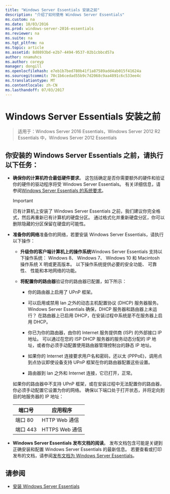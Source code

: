 ```yaml
---
title: "Windows Server Essentials 安装之前"
description: "介绍了如何使用 Windows Server Essentials"
ms.custom: na
ms.date: 10/03/2016
ms.prod: windows-server-2016-essentials
ms.reviewer: na
ms.suite: na
ms.tgt_pltfrm: na
ms.topic: article
ms.assetid: 8d0893bd-e2b7-4494-9537-02b1cbbcd57a
author: nnamuhcs
ms.author: coreyp
manager: dongill
ms.openlocfilehash: e7eb1b7bed780b41f1a87589add4ab015f41624a
ms.sourcegitcommit: 70c1b6cedad55b9c7d2068c9aa4891c6c533ee4c
ms.translationtype: MT
ms.contentlocale: zh-CN
ms.lasthandoff: 07/03/2017
---
```

# <a name="before-you-install-windows-server-essentials"></a>Windows Server Essentials 安装之前

>适用于：Windows Server 2016 Essentials，Windows Server 2012 R2 Essentials 中，Windows Server 2012 Essentials

##  <a name="BKMK_BeforeYouBegin"></a>你安装的 Windows Server Essentials 之前，请执行以下任务：  

-   **确保你的计算机符合最低硬件要求**。 这包括确定是否你需要额外的硬件和验证你的硬件的驱动程序将受 Windows Server Essentials。 有关详细信息，请参阅[Windows Server Essentials 的系统要求](../get-started/system-requirements.md)。   

  
    > [!IMPORTANT]
    >  已有计算机上安装了 Windows Server Essentials 之前，我们建议你完全格式，然后再重新已有计算机的硬盘分区。 通过格式化并重新硬盘分区，你可以删除隐藏的分区保留在硬盘的可能性。  
  
-   **准备你的网络**准备你的网络，若要安装 Windows Server Essentials，请执行以下操作：  
    
  
    -   **升级你的客户端计算机上的操作系统**Windows Server Essentials 支持以下操作系统： Windows 8、 Windows 7、 Windows 10 和 Macintosh 操作系统 X 明或更高版本。 以下操作系统提供必要的安全功能、 可靠性、 性能和本地网络的功能。  
  
    -   **将配置你的路由器**验证你的路由器已配置，如下所示：  
  
        -   你的路由器上启用了 UPnP 框架。  
  
        -   可以启用或禁用 lan 之外的动态主机配置协议 (DHCP) 服务器服务。  Windows Server Essentials 确保，DHCP 服务器和路由器上未运行？ 在路由器上已启用 DHCP，在安装过程中系统是不在服务器上启用 DHCP。  
  
        -   你已为你的路由器，由你的 Internet 服务提供商 (ISP) 的外部接口 IP 地址。 可以通过在您的 ISP DHCP 服务器的服务动态分配的 IP 地址，或者你必须手动配置使用路由器管理控制台的静态 IP 地址。  
  
        -   如果你的 Internet 连接要求用户名和密码，还以太 (PPPoE)，调用点到点协议即使设备支持 UPnP 框架在你的路由器配置这些设置。  
  
        -   路由器到 lan 之外和 Internet 连接，它已打开，正常。  
  
     如果你的路由器中不支持 UPnP 框架，或在安装过程中无法配置你的路由器，你必须手动配置它设置为你的网络。 确保以下端口处于打开状态，并将定向到目的地服务器的 IP 地址：  
  
    |端口号|应用程序|  
    |-----------------|-----------------|  
    |端口 80|HTTP Web 通信|  
    |端口 443|HTTPS Web 通信|  
  

-   **Windows Server Essentials 发布文档的阅读**。 发布文档包含可能是关键到正确安装和配置 Windows Server Essentials 的最新信息。 若要查看或打印发布的文档，请参阅[发布文档为 Windows Server Essentials](../get-started/release-notes.md)。  
  
## <a name="see-also"></a>请参阅  
  
-   [安装 Windows Server Essentials](Install-Windows-Server-Essentials.md)

